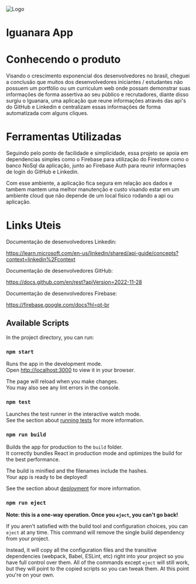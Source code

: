 ![Logo](https://github.com/user-attachments/assets/c00aa908-d051-4a94-ab6f-1afe725231b5)

# Iguanara App

# Conhecendo o produto
Visando o crescimento exponencial dos desenvolvedores no brasil, cheguei a conclusão que muitos dos desenvolvedores iniciantes / estudantes não possuem um portfólio ou um curriculum web onde possam demonstrar suas informações de forma assertiva ao seu público e recrutadores, diante disso surgiu o Iguanara, uma aplicação que reune informações através das api's do GitHub e Linkedin e centralizam essas informações de forma automatizada com alguns cliques.

# Ferramentas Utilizadas
Seguindo pelo ponto de facilidade e simplicidade, essa projeto se apoia em dependencias simples como o Firebase para utilização do Firestore como o banco NoSql da aplicação, junto ao Firebase Auth para reunir informações de login do GitHub e Linkedin.

Com esse ambiente, a aplicação fica segura em relação aos dados e tambem mantem uma melhor manutenção e custo visando estar em um ambiente cloud que não depende de um local fisico rodando a api ou aplicação.

# Links Uteis
Documentação de desenvolvedores Linkedin:

https://learn.microsoft.com/en-us/linkedin/shared/api-guide/concepts?context=linkedin%2Fcontext

Documentação de desenvolvedores GitHub:

https://docs.github.com/en/rest?apiVersion=2022-11-28

Documentação de desenvolvedores Firebase:

https://firebase.google.com/docs?hl=pt-br


## Available Scripts

In the project directory, you can run:

### `npm start`

Runs the app in the development mode.\
Open [http://localhost:3000](http://localhost:3000) to view it in your browser.

The page will reload when you make changes.\
You may also see any lint errors in the console.

### `npm test`

Launches the test runner in the interactive watch mode.\
See the section about [running tests](https://facebook.github.io/create-react-app/docs/running-tests) for more information.

### `npm run build`

Builds the app for production to the `build` folder.\
It correctly bundles React in production mode and optimizes the build for the best performance.

The build is minified and the filenames include the hashes.\
Your app is ready to be deployed!

See the section about [deployment](https://facebook.github.io/create-react-app/docs/deployment) for more information.

### `npm run eject`

**Note: this is a one-way operation. Once you `eject`, you can't go back!**

If you aren't satisfied with the build tool and configuration choices, you can `eject` at any time. This command will remove the single build dependency from your project.

Instead, it will copy all the configuration files and the transitive dependencies (webpack, Babel, ESLint, etc) right into your project so you have full control over them. All of the commands except `eject` will still work, but they will point to the copied scripts so you can tweak them. At this point you're on your own.

